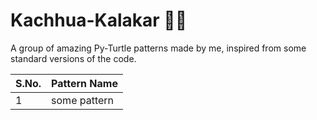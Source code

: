 # Kachhua-Kalakar 🐢🎨
A group of amazing Py-Turtle patterns made by me, inspired from some standard versions of the code.

| S.No. | Pattern Name |
|-------|--------------|
| 1 | some pattern  |
